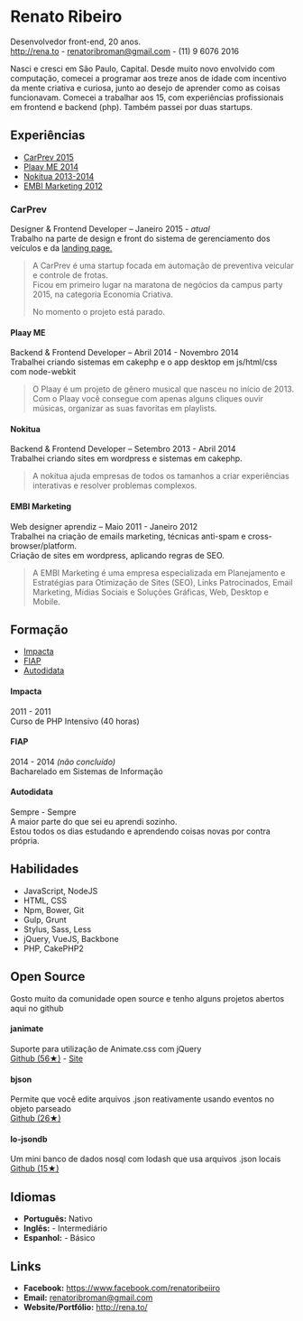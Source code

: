 # Renato Ribeiro

Desenvolvedor front-end, 20 anos.  
http://rena.to - renatoribroman@gmail.com - (11) 9 6076 2016

Nasci e cresci em São Paulo, Capital. Desde muito novo envolvido com computação, comecei a programar aos treze anos de idade com incentivo da mente criativa e curiosa, junto ao desejo de aprender como as coisas funcionavam. 
Comecei a trabalhar aos 15, com experiências profissionais em frontend e backend (php). Também passei por duas startups.

## Experiências

* [CarPrev 2015](/#carprev)
* [Plaay ME 2014](/#plaay-me)
* [Nokitua 2013-2014](/#nokitua)
* [EMBI Marketing 2012](/#embi-marketing)

### CarPrev 

Designer & Frontend Developer – Janeiro 2015 - _atual_  
Trabalho na parte de design e front do sistema de gerenciamento dos veículos e da [landing page.](http://carprev.com.br)

> A CarPrev é uma startup focada em automação de preventiva veicular e controle de frotas.  
> Ficou em primeiro lugar na maratona de negócios da campus party 2015, na categoria Economia Criativa.  
>
> No momento o projeto está parado.

#### Plaay ME 

Backend & Frontend Developer – Abril 2014 - Novembro 2014  
Trabalhei criando sistemas em cakephp e o app desktop em js/html/css com node-webkit

> O Plaay é um projeto de gênero musical que nasceu no início de 2013. 
> Com o Plaay você consegue com apenas alguns cliques ouvir músicas, organizar as suas favoritas em playlists.

#### Nokitua 

Backend & Frontend Developer – Setembro 2013 - Abril 2014  
Trabalhei criando sites em wordpress e sistemas em cakephp.

> A nokitua ajuda empresas de todos os tamanhos a criar experiências interativas e resolver problemas complexos.

#### EMBI Marketing  

Web designer aprendiz – Maio 2011 - Janeiro 2012  
Trabalhei na criação de emails marketing, técnicas anti-spam e cross-browser/platform.  
Criação de sites em wordpress, aplicando regras de SEO.

> A EMBI Marketing é uma empresa especializada em Planejamento e Estratégias para Otimização de Sites (SEO), 
> Links Patrocinados, Email Marketing, Mídias Sociais e Soluções Gráficas, Web, Desktop e Mobile.

## Formação

* [Impacta](/#impacta)
* [FIAP](/#fiap)
* [Autodidata](/#autodidata)

#### Impacta
2011 - 2011  
Curso de PHP Intensivo (40 horas)

#### FIAP
2014 - 2014 _(não concluído)_  
Bacharelado em Sistemas de Informação

#### Autodidata
Sempre - Sempre  
A maior parte do que sei eu aprendi sozinho.   
Estou todos os dias estudando e aprendendo coisas novas por contra própria.

## Habilidades

* JavaScript, NodeJS
* HTML, CSS
* Npm, Bower, Git
* Gulp, Grunt
* Stylus, Sass, Less
* jQuery, VueJS, Backbone
* PHP, CakePHP2

## Open Source

Gosto muito da comunidade open source e tenho alguns projetos abertos aqui no github

#### janimate
Suporte para utilização de Animate.css com jQuery  
[Github (56★)](http://github.com/renatorib/janimate) - 
[Site](http://renatorib.github.io/janimate)

#### bjson
Permite que você edite arquivos .json reativamente usando eventos no objeto parseado  
[Github (26★)](http://github.com/renatorib/bjson)

#### lo-jsondb
Um mini banco de dados nosql com lodash que usa arquivos .json locais  
[Github (15★)](http://github.com/renatorib/lo-jsondb)

## Idiomas

* **Português:** Nativo
* **Inglês:** - Intermediário
* **Espanhol:** - Básico

## Links

* **Facebook:** https://www.facebook.com/renatoribeiiro
* **Email:** renatoribroman@gmail.com
* **Website/Portfólio:** http://rena.to/

